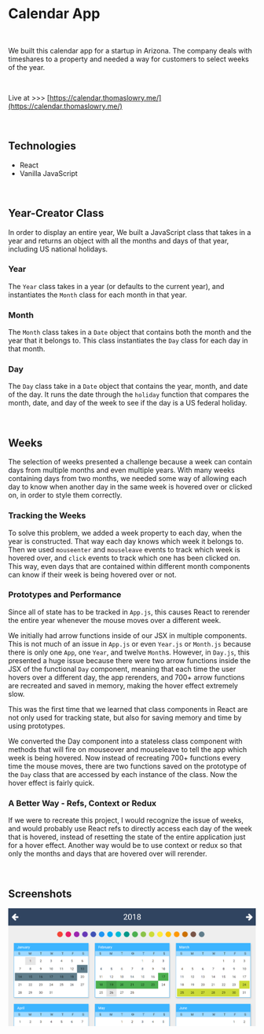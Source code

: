 
# Calendar App

<br>

We built this calendar app for a startup in Arizona. The company deals with timeshares to a property and needed a way for customers to select weeks of the year. 

<br>

Live at >>> [https://calendar.thomaslowry.me/](https://calendar.thomaslowry.me/)

<br>

## Technologies

 - React
 - Vanilla JavaScript

<br>

## Year-Creator Class

In order to display an entire year, We built a JavaScript class that takes in a year and returns an object with all the months and days of that year, including US national holidays.

### Year

The `Year` class takes in a year (or defaults to the current year), and instantiates the `Month` class for each month in that year.

### Month

The `Month` class takes in a `Date` object that contains both the month and the year that it belongs to. This class instantiates the `Day` class for each day in that month.

### Day

The `Day` class take in a `Date` object that contains the year, month, and date of the day. It runs the date through the `holiday` function that compares the month, date, and day of the week to see if the day is a US federal holiday.

<br>

## Weeks

The selection of weeks presented a challenge because a week can contain days from multiple months and even multiple years. With many weeks containing days from two months, we needed some way of allowing each day to know when another day in the same week is hovered over or clicked on, in order to style them correctly.

### Tracking the Weeks

To solve this problem, we added a week property to each day, when the year is constructed. That way each day knows which week it belongs to. Then we used `mouseenter` and `mouseleave` events to track which week is hovered over, and `click` events to track which one has been clicked on. This way, even days that are contained within different month components can know if their week is being hovered over or not.

### Prototypes and Performance

Since all of state has to be tracked in `App.js`, this causes React to rerender the entire year whenever the mouse moves over a different week.

We initially had arrow functions inside of our JSX in multiple components. This is not much of an issue in `App.js` or even `Year.js` or `Month.js` because there is only one `App`, one `Year`, and twelve `Month`s. However, in `Day.js`, this presented a huge issue because there were two arrow functions inside the JSX of the functional `Day` component, meaning that each time the user hovers over a different day, the app rerenders, and 700+ arrow functions are recreated and saved in memory, making the hover effect extremely slow.

This was the first time that we learned that class components in React are not only used for tracking state, but also for saving memory and time by using prototypes.

We converted the Day component into a stateless class component with methods that will fire on mouseover and mouseleave to tell the app which week is being hovered. Now instead of recreating 700+ functions every time the mouse moves, there are two functions saved on the prototype of the `Day` class that are accessed by each instance of the class. Now the hover effect is fairly quick.

### A Better Way - Refs, Context or Redux

If we were to recreate this project, I would recognize the issue of weeks, and would probably use React refs to directly access each day of the week that is hovered, instead of resetting the state of the entire application just for a hover effect. Another way would be to use context or redux so that only the months and days that are hovered over will rerender.

<br>

## Screenshots

<img src="https://github.com/Calendar-App/calendar/blob/master/screenshots/Calendar%20Screenshot.PNG?raw=true">
